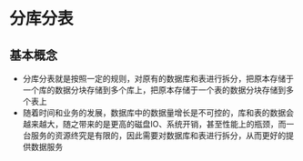 # 分库分表

## 基本概念

- 分库分表就是按照一定的规则，对原有的数据库和表进行拆分，把原本存储于一个库的数据分块存储到多个库上，把原本存储于一个表的数据分块存储到多个表上
- 随着时间和业务的发展，数据库中的数据量增长是不可控的，库和表的数据会越来越大，随之带来的是更高的磁盘IO、系统开销，甚至性能上的瓶颈，而一台服务的资源终究是有限的，因此需要对数据库和表进行拆分，从而更好的提供数据服务